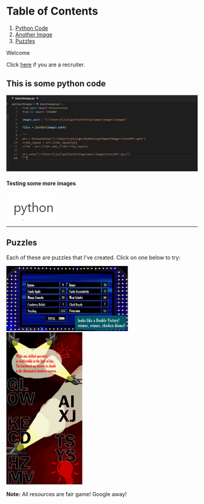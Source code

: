 # Table of Contents
1. [Python Code](#this-is-some-python-code)
2. [Another Image](#testing-some-more-images)
3. [Puzzles](#puzzles)

Welcome

Click [here](/recruiterlanding.md) if you are a recruiter.

## This is some python code

![Python is cool](/images/code.png)


#### Testing some more images

![PYTHON](/images/python.jpg)

-----

## Puzzles

Each of these are puzzles that I've created. Click on one below to try:

<p>
  <a href="/Puzzles/FastMoney">
    <img src="/images/FastMoney.jpg" title="Fast Money" style="width:320px;height:171px;">
  </a>

  <a href="/Puzzles/Detective">
    <img src="/images/Detective.jpg" title="Detective" style="width:200px;height:400px;">
  </a>
</p>

**Note:** All resources are fair game! Google away!
